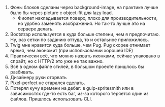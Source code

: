1. Фоны блоков сделаны через background-image, на практике лучше было бы через picture с object-fit для lazy load.
    + Фиолет накладывается поверх, плохо для производительности, но удобно заменять изображения. Но так-то лучше это на сервере делать. 
2. Bootstrap используется в куда больше степени, чем я предпочитаю. Ну, раз сетки по заданию оттуда, то и остальное приложилось.
3. Twig мне нравится куда больше, чем Pug. Pug скорее отнимает время, чем экономит (при использовании хорошей IDE)
4. Практически всё, что можно назвать иконками, сейчас упаковано в спрайт, но с HTTP/2 это уже не так важно.
5. Всё в одном файле стилей, в большом проекте пришлось бы разбивать.
6. Дизайнеру руки оторвать
7. Pixel-perfect не старался сделать.
8. Потерял кучу времени на дебаг: в gulp-spritesmith или в зависимостях где-то есть баг, из-за которого теряется один из файлов. Пришлось использовать CLI.
